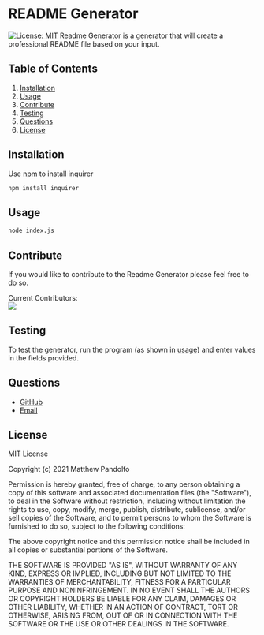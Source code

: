 # README Generator

[![License: MIT](https://img.shields.io/badge/License-MIT-yellow.svg)](https://opensource.org/licenses/MIT)
Readme Generator is a generator that will create a professional README file based on your input.

## Table of Contents

1. [Installation](#install)
2. [Usage](#use)
3. [Contribute](#cont)
4. [Testing](#test)
5. [Questions](#questions)
6. [License](#license)

## Installation <a id="install"></a>

Use [npm](https://www.npmjs.com/) to install inquirer

```bash
npm install inquirer
```

## Usage <a id="use"></a>

```bash
node index.js
```

## Contribute <a id="cont"></a>

If you would like to contribute to the Readme Generator please feel free to do so.

Current Contributors:<br/>
<a href="https://github.com/pandolfom/readme-generator/graphs/contributors">
<img src="https://contrib.rocks/image?repo=pandolfom/readme-generator" />
</a>

## Testing <a id="test"></a>

To test the generator, run the program (as shown in [usage](#use)) and enter values in the fields provided.

## Questions <a id="questions"></a>

- [GitHub](https://github.com/PandolfoM)
- [Email](matt@pandolfo.com)

## License <a id="license"></a>

MIT License

Copyright (c) 2021 Matthew Pandolfo

Permission is hereby granted, free of charge, to any person obtaining a copy
of this software and associated documentation files (the "Software"), to deal
in the Software without restriction, including without limitation the rights
to use, copy, modify, merge, publish, distribute, sublicense, and/or sell
copies of the Software, and to permit persons to whom the Software is
furnished to do so, subject to the following conditions:

The above copyright notice and this permission notice shall be included in all
copies or substantial portions of the Software.

THE SOFTWARE IS PROVIDED "AS IS", WITHOUT WARRANTY OF ANY KIND, EXPRESS OR
IMPLIED, INCLUDING BUT NOT LIMITED TO THE WARRANTIES OF MERCHANTABILITY,
FITNESS FOR A PARTICULAR PURPOSE AND NONINFRINGEMENT. IN NO EVENT SHALL THE
AUTHORS OR COPYRIGHT HOLDERS BE LIABLE FOR ANY CLAIM, DAMAGES OR OTHER
LIABILITY, WHETHER IN AN ACTION OF CONTRACT, TORT OR OTHERWISE, ARISING FROM,
OUT OF OR IN CONNECTION WITH THE SOFTWARE OR THE USE OR OTHER DEALINGS IN THE
SOFTWARE.
